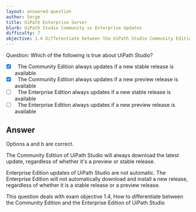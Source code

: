 ```yaml
---
layout: answered-question
author: Serge
title: UiPath Enterprise Server
blurb: UiPath Studio Community vs Enterprise Updates
difficulty: 7
objective: 1.4 Differentiate between the UiPath Studio Community Edition versus the Enterprise Edition
---
```


Question: Which of the following is true about UiPath Studio?

- [x] &nbsp;  The Community Edition always updates if a new stable release is available
- [x] &nbsp;  The Community Edition always updates if a new preview release is available
- [ ] &nbsp;  The Enterprise Edition always updates if a new stable release is available
- [ ] &nbsp;  The Enterprise Edition always updates if a new preview release is available

## Answer

Options a and b are correct.

The Community Edition of UiPath Studio will always download the latest update, regardless of whether it's a preview or stable release.

Enterprise Edition updates of UiPath Studio are not automatic. The Enterprise Edition will not automatically download and install a new release, regardless of whether it is a stable release or a preview release.

This question deals with exam objective 1.4, How to differentiate between the Community Edition and the Enterprise Edition of UiPath Studio

